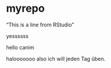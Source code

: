 # myrepo
“This is a line from RStudio”

yessssss

hello canim

halooooooo
also ich will jeden Tag üben.